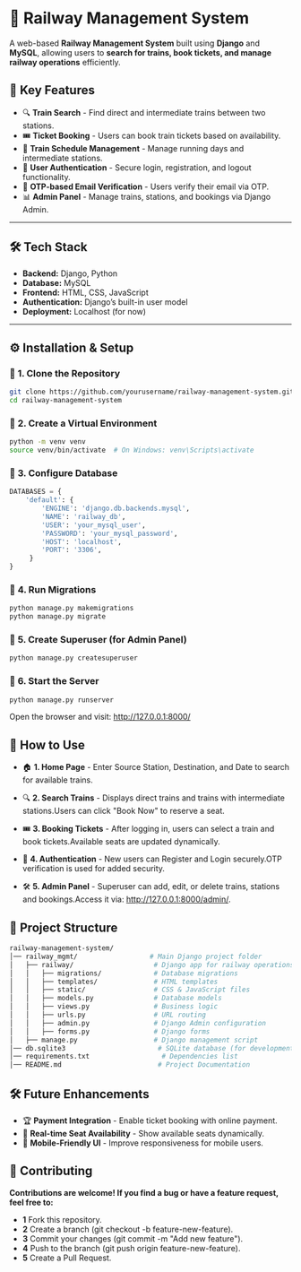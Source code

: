 # 🚆 Railway Management System

A web-based **Railway Management System** built using **Django** and **MySQL**, allowing users to **search for trains, book tickets, and manage railway operations** efficiently.

## 📌 **Key Features**
- 🔍 **Train Search** - Find direct and intermediate trains between two stations.
- 🎟️ **Ticket Booking** - Users can book train tickets based on availability.
- 📅 **Train Schedule Management** - Manage running days and intermediate stations.
- 🔐 **User Authentication** - Secure login, registration, and logout functionality.
- 📧 **OTP-based Email Verification** - Users verify their email via OTP.
- 📊 **Admin Panel** - Manage trains, stations, and bookings via Django Admin.

---

## 🛠️ **Tech Stack**
- **Backend:** Django, Python
- **Database:** MySQL
- **Frontend:** HTML, CSS, JavaScript
- **Authentication:** Django’s built-in user model
- **Deployment:** Localhost (for now)

---

## ⚙️ **Installation & Setup**
### 🔹 **1. Clone the Repository**
```sh
git clone https://github.com/yourusername/railway-management-system.git
cd railway-management-system
```

### 🔹 **2. Create a Virtual Environment**
```sh
python -m venv venv
source venv/bin/activate  # On Windows: venv\Scripts\activate
```
### 🔹 **3. Configure Database**
```python
DATABASES = {
    'default': {
        'ENGINE': 'django.db.backends.mysql',
        'NAME': 'railway_db',
        'USER': 'your_mysql_user',
        'PASSWORD': 'your_mysql_password',
        'HOST': 'localhost',
        'PORT': '3306',
     }
}
```
### 🔹 **4. Run Migrations**
```sh
python manage.py makemigrations
python manage.py migrate
```
### 🔹 **5.  Create Superuser (for Admin Panel)**
```sh
python manage.py createsuperuser
```
### 🔹 **6.   Start the Server**
```sh
python manage.py runserver
```
Open the browser and visit: http://127.0.0.1:8000/

## **🚀 How to Use**
- 🏠 **1. Home Page** - Enter Source Station, Destination, and Date to search for available trains.

- 🔍 **2. Search Trains** - Displays direct trains and trains with intermediate stations.Users can click "Book Now" to reserve a seat.
- 🎟️ **3. Booking Tickets** - After logging in, users can select a train and book tickets.Available seats are updated dynamically.
- 🔐 **4. Authentication** - New users can Register and Login securely.OTP verification is used for added security.
- 🛠 **5. Admin Panel** - Superuser can add, edit, or delete trains, stations and bookings.Access it via: http://127.0.0.1:8000/admin/.

## **📂 Project Structure**
```sh
railway-management-system/
│── railway_mgmt/                  # Main Django project folder
│   ├── railway/                    # Django app for railway operations
│   │   ├── migrations/             # Database migrations
│   │   ├── templates/              # HTML templates
│   │   ├── static/                 # CSS & JavaScript files
│   │   ├── models.py               # Database models
│   │   ├── views.py                # Business logic
│   │   ├── urls.py                 # URL routing
│   │   ├── admin.py                # Django Admin configuration
│   │   ├── forms.py                # Django forms
│   ├── manage.py                   # Django management script
│── db.sqlite3                       # SQLite database (for development)
│── requirements.txt                  # Dependencies list
│── README.md                        # Project Documentation

```
## **🛠 Future Enhancements**
- 🏆 **Payment Integration** - Enable ticket booking with online payment.
- 🚆 **Real-time Seat Availability** - Show available seats dynamically.
- 📲 **Mobile-Friendly UI** - Improve responsiveness for mobile users.

## **🤝 Contributing**
**Contributions are welcome! If you find a bug or have a feature request, feel free to:**

- **1** Fork this repository.
- **2** Create a branch (git checkout -b feature-new-feature).
- **3** Commit your changes (git commit -m "Add new feature").
- **4** Push to the branch (git push origin feature-new-feature).
- **5** Create a Pull Request.


